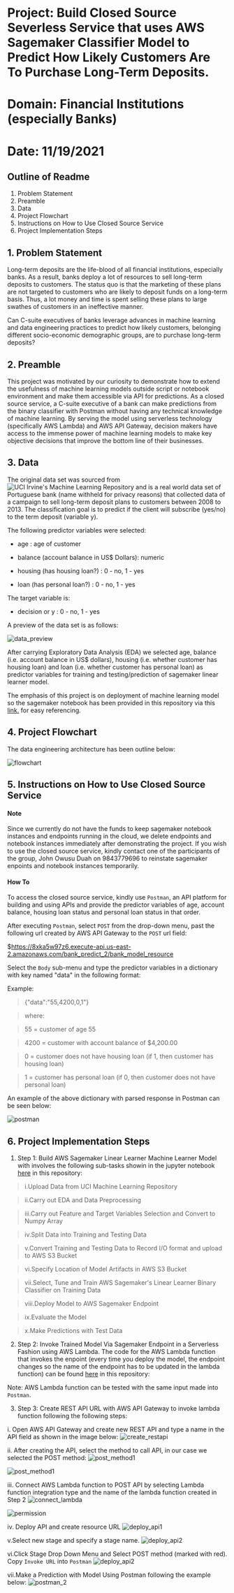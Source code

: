 # Project: Build Closed Source Severless Service that uses AWS Sagemaker Classifier Model to Predict How Likely Customers Are To Purchase Long-Term Deposits.

# Domain: Financial Institutions (especially Banks)

# Date: 11/19/2021


## Outline of Readme
1. Problem Statement
2. Preamble 
3. Data
4. Project Flowchart
5. Instructions on How to Use Closed Source Service
6. Project Implementation Steps


## 1. Problem Statement
Long-term deposits are the life-blood of all financial institutions, especially banks. As a result, banks deploy a lot of resources to sell long-term deposits to customers. The status quo is that the marketing of these plans are not targeted to customers who are likely to deposit funds on a long-term basis. Thus, a lot money and time is spent selling these plans to large swathes of customers in an ineffective manner. 

Can C-suite executives of banks leverage advances in machine learning and data engineering practices to predict how likely customers, belonging different socio-economic demographic groups, are to purchase long-term deposits?


## 2. Preamble
This project was motivated by our curiosity to demonstrate how to extend the usefulness of machine learning models outside script or notebook environment and make them accessible via API for predictions. As a closed source service, a C-suite executive of a bank can make predictions from the binary classifier with Postman without having any technical knowledge of machine learning. By serving the model using serverless technology (specifically AWS Lambda) and AWS API Gateway, decision makers have access to the immense power of machine learning models to make key objective decisions that improve the bottom line of their businesses.


## 3. Data
The original data set was sourced from ![UCI Irvine's Machine Learning Repository](https://archive.ics.uci.edu/ml/datasets/Bank%2BMarketing) and is a real world data set of Portuguese bank (name withheld for privacy reasons) that collected data of a campaign to sell long-term deposit plans to customers between 2008 to 2013. The classification goal is to predict if the client will subscribe (yes/no) to the term deposit (variable y). 

The following predictor variables were selected:

* age : age of customer   

* balance (account balance in US$ Dollars): numeric

* housing (has housing loan?) : 0 - no, 1 - yes

* loan (has personal loan?) : 0 - no, 1 - yes


The target variable is:

* decision or y : 0 - no, 1 - yes

A preview of the data set is as follows:

![data_preview](https://user-images.githubusercontent.com/67676957/142749563-d6af5a2d-805b-4f14-9f7f-39983b5aadc1.png)


After carrying Exploratory Data Analysis (EDA) we selected age, balance (i.e. account balance in US$ dollars), housing (i.e. whether customer has housing loan) and loan (i.e. whether customer has personal loan) as predictor variables for training and testing/prediction of sagemaker linear learner model.


The emphasis of this project is on deployment of machine learning model so the sagemaker notebook has been provided in this repository via this [link.](https://github.com/Tego-Chang/Predicting-if-customers-will-purchase-long-term-deposit-/blob/main/sagemaker_longtermdecision_model.ipynb) for easy referencing.


## 4. Project Flowchart

The data engineering architecture has been outline below:

![flowchart](https://user-images.githubusercontent.com/67676957/142749811-007dfa12-2c89-4e37-bcdb-d600928e1e3a.png)


## 5. Instructions on How to Use Closed Source Service

#### Note
Since we currently do not have the funds to keep sagemaker notebook instances and endpoints running in the cloud, we delete endpoints and notebook instances immediately after demonstrating the project. If you wish to use the closed source service, kindly contact one of the participants of the group, John Owusu Duah on 9843779696 to reinstate sagemaker enpoints and notebook instances temporarily.

#### How To
To access the closed source service, kindly use ```Postman```, an API platform for building and using APIs and provide the predictor variables of age, account balance, housing loan status and personal loan status in that order. 

After executing ```Postman```, select ```POST``` from the drop-down menu, past the following url created by AWS API Gateway to the ```POST``` url field:

$https://8xka5w97z6.execute-api.us-east-2.amazonaws.com/bank_predict_2/bank_model_resource

Select the ```Body``` sub-menu and type the predictor variables in a dictionary with key named "data" in the following format:

Example:

>{"data":"55,4200,0,1"}

>where:

>55 = customer of age 55

>4200 = customer with account balance of $4,200.00

>0 = customer does not have housing loan (if 1, then customer has housing loan)

>1 = customer has personal loan (if 0, then customer does not have personal loan)

An example of the above dictionary with parsed response in Postman can be seen below:

![postman](https://user-images.githubusercontent.com/67676957/142763292-ac045df8-6f5b-4d9a-bddc-916df7b458dc.png)


## 6. Project Implementation Steps

1. Step 1: Build AWS Sagemaker Linear Learner Machine Learner Model with involves the following sub-tasks showin in the jupyter notebook [here](https://github.com/Tego-Chang/Predicting-if-customers-will-purchase-long-term-deposit-/blob/main/sagemaker_longtermdecision_model.ipynb) in this repository:

> i.Upload Data from UCI Machine Learning Repository 

> ii.Carry out EDA and Data Preprocessing 

> iii.Carry out Feature and Target Variables Selection and Convert to Numpy Array

> iv.Split Data into Training and Testing Data

> v.Convert Training and Testing Data to Record I/O format and upload to AWS S3 Bucket

> vi.Specify Location of Model Artifacts in AWS S3 Bucket

> vii.Select, Tune and Train AWS Sagemaker's Linear Learner Binary Classifier on Training Data

> viii.Deploy Model to AWS Sagemaker Endpoint

> ix.Evaluate the Model

> x.Make Predictions with Test Data



2. Step 2: Invoke Trained Model Via Sagemaker Endpoint in a Serverless Fashion using AWS Lambda. The code for the AWS Lambda function that invokes the enpoint (every time you deploy the model, the endpoint changes so the name of the endpoint has to be updated in the lambda function) can be found [here](https://github.com/Tego-Chang/Predicting-if-customers-will-purchase-long-term-deposit-/blob/main/lambda_code.py) in this repository:

Note: AWS Lambda function can be tested with the same input made into ```Postman```.



3. Step 3: Create REST API URL with AWS API Gateway to invoke lambda function following the following steps:

  i. Open AWS API Gateway and create new REST API and type a name in the API field as shown in the image below:
  ![create_restapi](https://user-images.githubusercontent.com/67676957/142767065-5f7858a1-cb6e-4f5b-b6af-8cfe7c114f28.png)
  
  
 ii. After creating the API, select the method to call API, in our case we selected the POST method:
  ![post_method1](https://user-images.githubusercontent.com/67676957/142767453-89c49d30-f786-458d-bba2-f53b28bcc686.png)
  
  ![post_method1](https://user-images.githubusercontent.com/67676957/142767512-0eb7ec02-8a90-4774-8fef-1f9a6b24511f.png)
  
  
iii. Connect AWS Lambda function to POST API by selecting Lambda function integration type and the name of the lambda function created in Step 2
 ![connect_lambda](https://user-images.githubusercontent.com/67676957/142767660-a32ee79c-b72a-4da8-aeef-bc6a126bd814.png)
 
 ![permission](https://user-images.githubusercontent.com/67676957/142767816-a1a5313f-1a71-49c5-b893-372497a6a02a.png)
 
iv. Deploy API and create resource URL
 ![deploy_api1](https://user-images.githubusercontent.com/67676957/142767982-7c446a66-c837-420b-854d-30b1f797e5b9.png)
 
v.Select new stage and specify a stage name.
  ![deploy_api2](https://user-images.githubusercontent.com/67676957/142768073-09943b7c-b23c-4406-8226-a5c84e67ae91.png)
  
vi.Click Stage Drop Down Menu and Select POST method (marked with red). Copy ```Invoke URL``` into ```Postman```
  ![deploy_api2](https://user-images.githubusercontent.com/67676957/142768502-9336f91b-adc9-49db-905e-74c0f2b1ceea.png)
  
vii.Make a Prediction with Model Using Postman following the example below:
  ![postman_2](https://user-images.githubusercontent.com/67676957/142763292-ac045df8-6f5b-4d9a-bddc-916df7b458dc.png)

